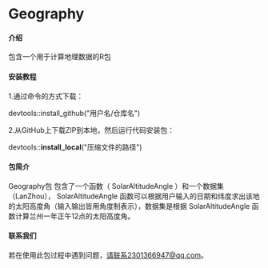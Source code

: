 # Geography

#### 介绍

包含一个用于计算地理数据的R包


#### 安装教程

1.通过命令的方式下载：

devtools::install_github("用户名/仓库名")

2.从GitHub上下载ZIP到本地，然后运行代码安装包：

devtools::**install_local**("压缩文件的路径")

#### 包简介

Geography包 包含了一个函数（ SolarAltitudeAngle ）和一个数据集（LanZhou）， SolarAltitudeAngle 函数可以根据用户输入的日期和纬度求出该地的太阳高度角（输入输出皆用角度制表示），数据集是根据 SolarAltitudeAngle 函数计算兰州一年正午12点的太阳高度角。

#### 联系我们

若在使用此包过程中遇到问题，请联系2301366947@qq.com。
